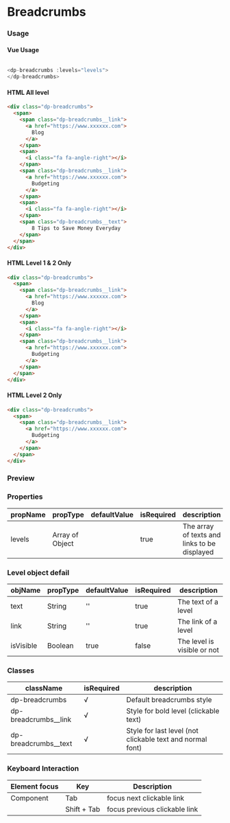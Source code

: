 # Breadcrumbs

### Usage

#### Vue Usage

```js

<dp-breadcrumbs :levels="levels">
</dp-breadcrumbs>
```
#### HTML All level
```HTML
<div class="dp-breadcrumbs">
  <span>
    <span class="dp-breadcrumbs__link">
      <a href="https://www.xxxxxx.com">
        Blog
      </a>
    </span>
    <span>
      <i class="fa fa-angle-right"></i>
    </span>
    <span class="dp-breadcrumbs__link">
      <a href="https://www.xxxxxx.com">
        Budgeting
      </a>
    </span>
    <span>
      <i class="fa fa-angle-right"></i>
    </span>
    <span class="dp-breadcrumbs__text">
        8 Tips to Save Money Everyday
    </span>
  </span>
</div>
```
#### HTML Level 1 & 2 Only
```HTML
<div class="dp-breadcrumbs">
  <span>
    <span class="dp-breadcrumbs__link">
      <a href="https://www.xxxxxx.com">
        Blog
      </a>
    </span>
    <span>
      <i class="fa fa-angle-right"></i>
    </span>
    <span class="dp-breadcrumbs__link">
      <a href="https://www.xxxxxx.com">
        Budgeting
      </a>
    </span>
  </span>
</div>
```

#### HTML Level 2 Only
```HTML
<div class="dp-breadcrumbs">
  <span>
    <span class="dp-breadcrumbs__link">
      <a href="https://www.xxxxxx.com">
        Budgeting
      </a>
    </span>
  </span>
</div>
```


### Preview
<!-- STORY -->

### Properties

| propName | propType        | defaultValue | isRequired | description                                  |
| -------- | --------------- | ------------ | ---------- | -------------------------------------------- |
| levels   | Array of Object |              | true       | The array of texts and links to be displayed |

### Level object defail

| objName   | propType | defaultValue | isRequired | description                 |
| --------- | -------- | ------------ | ---------- | --------------------------- |
| text      | String   | ''           | true       | The text of a level         |
| link      | String   | ''           | true       | The link of a level         |
| isVisible | Boolean  | true         | false      | The level is visible or not |

### Classes

| className            | isRequired | description                                               |
| -------------------- | ---------- | --------------------------------------------------------- |
| dp-breadcrumbs       | √          | Default breadcrumbs style                                 |
| dp-breadcrumbs__link | √          | Style for bold level (clickable text)                     |
| dp-breadcrumbs__text | √          | Style for last level (not clickable text and normal font) |

### Keyboard Interaction
| Element focus | Key         | Description                   |
| ------------- | ----------- | ----------------------------- |
| Component     | Tab         | focus next clickable link     |
|               | Shift + Tab | focus previous clickable link |
